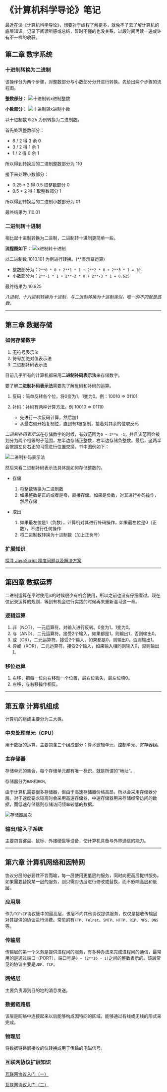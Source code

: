 # 《计算机科学导论》笔记

最近在读《计算机科学导论》，想要对于编程了解更多，就免不了去了解计算机的底层知识。记录下阅读所感或总结，暂时不懂的也没关系，过段时间再读一遍或许有不一样的收获。

## 第二章 数字系统

### 十进制转换为二进制

该操作分为两个步骤，对整数部分与小数部分分开进行转换。先给出两个步骤的流程图。

**整数部分：**
![十进制转x进制整数](../assets/十进制转x进制整数.png)

**小数部分：**
![十进制转x进制小数](../assets/十进制转x进制小数.jpg)

以十进制数 6.25 为例转换为二进制数。

首先处理整数部分：

* 6 / 2 得 3 余 0
* 3 / 2 得 1 余 1
* 1 / 2 得 0 余 1

所以得到转换后的二进制整数部分为 110

接下来处理小数部分：

* 0.25 * 2 得 0.5 取整数部分 0
* 0.5 * 2 得 1 取整数部分 1

所以得到转换后的二进制小数部分为 01

最终结果为 110.01

### 二进制转十进制

相比起十进制转换为二进制，二进制转十进制更简单一些。

**流程图如下：**
![x进制转十进制](../assets/x进制转十进制.png)

以二进制数 1010.101 为例进行转换。(**表示幂运算)

* 整数部分为：`2**0 * 0 + 2**1 * 1 + 2**2 * 0 + 2**3 * 1 = 10`
* 小数部分为：`2**-1 * 1 + 2**-2 * 0 + 2**-3 * 1 = 0.625`

最终结果为 10.625

*八进制、十六进制转换为十进制，与二进制转换为十进制类似，唯一的不同就是底数。*

---

## 第三章 数据存储

### 如何存储数字

1. 无符号表示法
2. 符号加绝对值表示法
3. 二进制补码表示法

目前几乎所有的计算机都采用**二进制补码表示法**来存储数字。

要了解**二进制补码表示法**需要先了解反码和补码的运算。

1. 反码：简单反转各个位，将0变为1，1变为0。例：10010 => 01101
2. 补码：补码有两种计算方法。例 10010 => 01110

   * 先进行一次反码计算，然后加1
   * 从最右侧开始复制位，直到有1被复制，接着对其余的位取反码

*二进制补码表示法*在存储数字的时候，有效范围为`0 ~ 2**n -1`，并且该范围会被划分为两个相等的子范围，左半边存储正整数，右半边存储负整数。最后，这两半会按照左负右正的习惯进行位置交换。书中图例如下：

![二进制补码表示法](../assets/二进制补码表示法.png)

然后来看二进制补码表示法具体是如何存储整数的。

* 存储

  1. 将整数转换为二进制数
  2. 如果整数是正的或者是零，直接存储。如果是负数，对其进行补码操作，然后存储

* 取出

  1. 如果最左位是1（负数），计算机对其进行补码操作，如果最左位是0（正数），不进行任何操作
  2. 将二进制数转换为十进制数（加上正负号）

### 扩展知识

[探寻 JavaScript 精度问题以及解决方案](https://juejin.im/post/5bb474166fb9a05cfc54e94d)

---

## 第四章 数据运算

二进制运算在平时使用js的时候很少有机会使用，所以之前也没有仔细看过。现在仅记录运算的规则，等到有机会进行实践的时候再来重新温习这一章。

### 逻辑运算

1. 非（NOT），一元运算符。对输入进行反转。0变为1，1变为0。
2. 与（AND），二元运算符。接受2个输入，如果都是1，则输出1，否则输出0。
3. 或（OR），二元运算符。接受2个输入，如果都是0，则输出0，否则输出1。
4. 异或（XOR），二元运算符。接受2个输入，如果输入相同则输入0，否则输出1。

### 移位运算

1. 右移，把每一位向右移动一个位置，最右位丢失，最左位填0。
2. 左移，与右移操作相反。

---

## 第五章 计算机组成

计算机的组成主要分为三大类。

### 中央处理单元（CPU）

用于数据的运算。主要包含三个组成部分：算术逻辑单元、控制单元、寄存器组。

### 主存储器

存储单元的集合，每个存储单元都有唯一标识，就是所谓的“地址”。

存储器分为`RAM`和`ROM`。

由于计算机需要很多存储器，但由于高速存储器价格高昂，所以会采用存储器分层。对于速度要求较高时会采用高速存储器，中速存储器用来存储经常访问的数据，而低速存储器则存储访问频率较低的数据。

![存储器层次](../assets/存储器层次.png)

### 输出/输入子系统

主要包含键盘、鼠标、外接硬盘等设备，使计算机具备与外界通信的能力。

---

## 第六章 计算机网络和因特网

协议分层的必要性不言而喻，每一层使用更低层的服务，同时向更高层提供服务。如果需要替换某一层的服务，则只需对该层进行修改或替换，而不影响高层和低层。

### 应用层

作为`TCP/IP`协议簇中的最高层，该层不向其他协议提供服务，仅仅是接收传输层对其提供的协议进行消费。常见的有`FTP`、`Telnet`、`SMTP`、`HTTP`、`RIP`、`NFS`、`DNS`等。

### 传输层

传输层的第一个义务是提供进程间的服务，有多种办法来完成进程间的通信，最常用的是通过端口（PORT），端口号是`0 ~ (2**16 - 1)`之间的整数表示的。该层常见的协议主要是`UDP`、`TCP`。

### 网络层

主要负责源到目的地的消息发送。

### 数据链路层

该层是网络中连接起来以后能够构成因特网的区域。能够通过有线或无线的形式来完成。

### 物理层

将数据链路层接收的位转换成用于传输的电磁信号。

### 互联网协议扩展知识

[互联网协议入门（一）](http://www.ruanyifeng.com/blog/2012/05/internet_protocol_suite_part_i.html)

[互联网协议入门（二）](http://www.ruanyifeng.com/blog/2012/06/internet_protocol_suite_part_ii.html)
